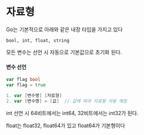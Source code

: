# 자료형
Go는 기본적으로 아래와 같은 내장 타입을 가지고 있다
```
bool, int, float, string
```

모든 변수는 선언 시 자동으로 기본값으로 초기화 된다.

#### 변수 선언
```go
var flag bool
var flag = true

1. var [변수명] [자료형]
2. var [변수명] = [값]  // 값에 따라 자료형 자동 매칭
```

int 선언 시 64비트에서는 int64, 32비트에서는 int32가 된다.

float는 float32, float64가 있고 float64가 기본형이다
